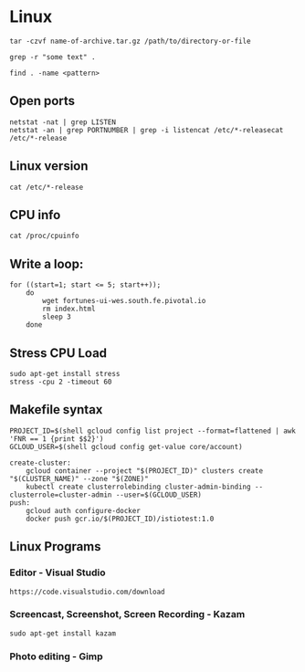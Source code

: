 # Linux

	tar -czvf name-of-archive.tar.gz /path/to/directory-or-file

	grep -r "some text" .

    find . -name <pattern>

## Open ports

    netstat -nat | grep LISTEN
    netstat -an | grep PORTNUMBER | grep -i listencat /etc/*-releasecat /etc/*-release

## Linux version

    cat /etc/*-release

## CPU info

    cat /proc/cpuinfo

## Write a loop:

    for ((start=1; start <= 5; start++));
        do
            wget fortunes-ui-wes.south.fe.pivotal.io
            rm index.html
            sleep 3
        done

## Stress CPU Load

    sudo apt-get install stress
    stress -cpu 2 -timeout 60

## Makefile syntax

    PROJECT_ID=$(shell gcloud config list project --format=flattened | awk 'FNR == 1 {print $$2}')
    GCLOUD_USER=$(shell gcloud config get-value core/account)

    create-cluster:
        gcloud container --project "$(PROJECT_ID)" clusters create "$(CLUSTER_NAME)" --zone "$(ZONE)" 
        kubectl create clusterrolebinding cluster-admin-binding --clusterrole=cluster-admin --user=$(GCLOUD_USER)
    push:
        gcloud auth configure-docker
        docker push gcr.io/$(PROJECT_ID)/istiotest:1.0

## Linux Programs

### Editor - Visual Studio

    https://code.visualstudio.com/download

### Screencast, Screenshot, Screen Recording - Kazam

    sudo apt-get install kazam

### Photo editing - Gimp

###
